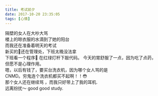 ```yaml
---
title: 考试前夕
date: 2017-10-20 23:35:05
tags: [心情]
---
```


隔壁的女人在大吵大骂</br>
楼上的晾衣服的水滴到了她的阳台</br>
而我还在准备着明天的考试</br>
新买的🎸还在管理处，下班太晚没法拿</br>
下班看一个程序🐒 在红绿灯杆下敲代码。
今天的胃舒服了一点，因为吃了点药，但愿不是心理作用。</br>
嗯，以后有钱了，要买台洗衣机，因为哪个女人骂的是</br>
CNMD。穷鬼连个洗衣机都买不起啊！！😳</br>
那个女人还在继续骂 ，而我只好带上了我的耳机.</br>
远离纷扰～ good good study.</br>


